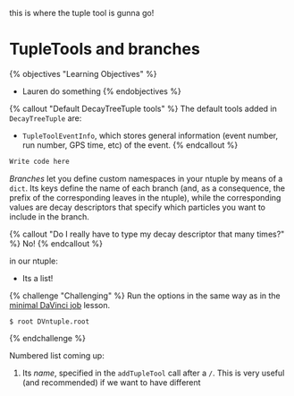 


this is where the tuple tool is gunna go!


# TupleTools and branches

{% objectives "Learning Objectives" %}
* Lauren do something
{% endobjectives %} 

{% callout "Default DecayTreeTuple tools" %}
The default tools added in `DecayTreeTuple` are:

 - `TupleToolEventInfo`, which stores general information (event number, run number, GPS time, etc) of the event.
{% endcallout %} 

```python
Write code here
```

*Branches* let you define custom namespaces in your ntuple by means of a `dict`.
Its keys define the name of each branch (and, as a consequence, the prefix of the corresponding leaves in the ntuple), while the corresponding values are decay descriptors that specify which particles you want to include in the branch.


{% callout "Do I really have to type my decay descriptor that many times?" %}
No!
{% endcallout %} 

in our ntuple:

- Its a list!

{% challenge "Challenging" %}
Run the options in the same way as in the [minimal DaVinci 
job](minimal-dv-job.html) lesson.


```
$ root DVntuple.root

```

{% endchallenge %} 


Numbered list coming up:

  1. Its *name*, specified in the `addTupleTool` call after a `/`.  This is 
     very useful (and recommended) if we want to have different 

